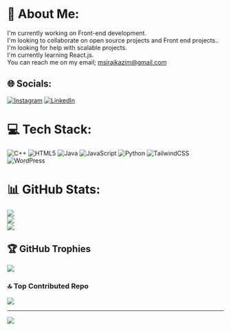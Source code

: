 # 💫 About Me:
I'm currently working on Front-end development.<br>I'm looking to collaborate on open source projects and Front end projects..<br>I'm looking for help with scalable projects.<br>I'm currently learning React.js.<br>You can reach me on my email; msirajkazim@gmail.com


## 🌐 Socials:
[![Instagram](https://img.shields.io/badge/Instagram-%23E4405F.svg?logo=Instagram&logoColor=white)](https://instagram.com/siraj_muhammad012) [![LinkedIn](https://img.shields.io/badge/LinkedIn-%230077B5.svg?logo=linkedin&logoColor=white)](https://linkedin.com/in/https://www.linkedin.com/in/muhammad-siraj-3a73242b1?utm_source=share&utm_campaign=share_via&utm_content=profile&utm_medium=android_app) 

# 💻 Tech Stack:
![C++](https://img.shields.io/badge/c++-%2300599C.svg?style=for-the-badge&logo=c%2B%2B&logoColor=white) ![HTML5](https://img.shields.io/badge/html5-%23E34F26.svg?style=for-the-badge&logo=html5&logoColor=white) ![Java](https://img.shields.io/badge/java-%23ED8B00.svg?style=for-the-badge&logo=openjdk&logoColor=white) ![JavaScript](https://img.shields.io/badge/javascript-%23323330.svg?style=for-the-badge&logo=javascript&logoColor=%23F7DF1E) ![Python](https://img.shields.io/badge/python-3670A0?style=for-the-badge&logo=python&logoColor=ffdd54) ![TailwindCSS](https://img.shields.io/badge/tailwindcss-%2338B2AC.svg?style=for-the-badge&logo=tailwind-css&logoColor=white) ![WordPress](https://img.shields.io/badge/WordPress-%23117AC9.svg?style=for-the-badge&logo=WordPress&logoColor=white)
# 📊 GitHub Stats:
![](https://github-readme-stats.vercel.app/api?username=muhammadsirajdev&theme=dark&hide_border=false&include_all_commits=false&count_private=false)<br/>
![](https://github-readme-streak-stats.herokuapp.com/?user=muhammadsirajdev&theme=dark&hide_border=false)<br/>
![](https://github-readme-stats.vercel.app/api/top-langs/?username=muhammadsirajdev&theme=dark&hide_border=false&include_all_commits=false&count_private=false&layout=compact)

## 🏆 GitHub Trophies
![](https://github-profile-trophy.vercel.app/?username=muhammadsirajdev&theme=radical&no-frame=false&no-bg=true&margin-w=4)

### 🔝 Top Contributed Repo
![](https://github-contributor-stats.vercel.app/api?username=muhammadsirajdev&limit=5&theme=dark&combine_all_yearly_contributions=true)

---
[![](https://visitcount.itsvg.in/api?id=muhammadsirajdev&icon=0&color=1)](https://visitcount.itsvg.in)

<!-- Proudly created with GPRM ( https://gprm.itsvg.in ) -->
